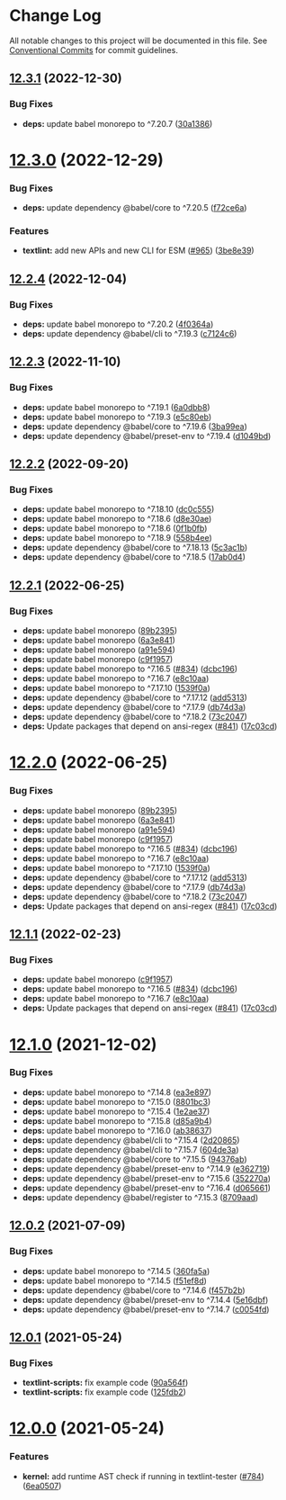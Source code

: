 # Change Log

All notable changes to this project will be documented in this file.
See [Conventional Commits](https://conventionalcommits.org) for commit guidelines.

## [12.3.1](https://github.com/textlint/textlint/compare/v12.3.0...v12.3.1) (2022-12-30)

### Bug Fixes

-   **deps:** update babel monorepo to ^7.20.7 ([30a1386](https://github.com/textlint/textlint/commit/30a13866872dc226bc9eb5e996f7fb04676b3ced))

# [12.3.0](https://github.com/textlint/textlint/compare/v12.2.4...v12.3.0) (2022-12-29)

### Bug Fixes

-   **deps:** update dependency @babel/core to ^7.20.5 ([f72ce6a](https://github.com/textlint/textlint/commit/f72ce6ae9543c0eda5826a6059f514363742167a))

### Features

-   **textlint:** add new APIs and new CLI for ESM ([#965](https://github.com/textlint/textlint/issues/965)) ([3be8e39](https://github.com/textlint/textlint/commit/3be8e39f9fa8e4b5e89c40d2d0b6fbb0297a0601))

## [12.2.4](https://github.com/textlint/textlint/compare/v12.2.3...v12.2.4) (2022-12-04)

### Bug Fixes

-   **deps:** update babel monorepo to ^7.20.2 ([4f0364a](https://github.com/textlint/textlint/commit/4f0364a371d1f2ab4a89ce073f8ce45aa9c07d41))
-   **deps:** update dependency @babel/cli to ^7.19.3 ([c7124c6](https://github.com/textlint/textlint/commit/c7124c69cfcd1f9544b77bc815d9046b387551e7))

## [12.2.3](https://github.com/textlint/textlint/compare/v12.2.2...v12.2.3) (2022-11-10)

### Bug Fixes

-   **deps:** update babel monorepo to ^7.19.1 ([6a0dbb8](https://github.com/textlint/textlint/commit/6a0dbb8d8b109de91c41057aefa6e91fa941dda2))
-   **deps:** update babel monorepo to ^7.19.3 ([e5c80eb](https://github.com/textlint/textlint/commit/e5c80ebb5416b6b13071583320e144b056345287))
-   **deps:** update dependency @babel/core to ^7.19.6 ([3ba99ea](https://github.com/textlint/textlint/commit/3ba99eafe4a80478966f0ab2622b7a2d18cdd513))
-   **deps:** update dependency @babel/preset-env to ^7.19.4 ([d1049bd](https://github.com/textlint/textlint/commit/d1049bd916cabd79d088b0596a72026198ecc0b3))

## [12.2.2](https://github.com/textlint/textlint/compare/v12.2.1...v12.2.2) (2022-09-20)

### Bug Fixes

-   **deps:** update babel monorepo to ^7.18.10 ([dc0c555](https://github.com/textlint/textlint/commit/dc0c5556bbd8f1bfb5b649b26536b6095c3ea0b3))
-   **deps:** update babel monorepo to ^7.18.6 ([d8e30ae](https://github.com/textlint/textlint/commit/d8e30aeea1f047af3d6658e62d9e3761b873866c))
-   **deps:** update babel monorepo to ^7.18.6 ([0f1b0fb](https://github.com/textlint/textlint/commit/0f1b0fb8a500423e96fe5e69a081ed04bae64457))
-   **deps:** update babel monorepo to ^7.18.9 ([558b4ee](https://github.com/textlint/textlint/commit/558b4ee517e901f203cfe61e80cc2aa3f8873294))
-   **deps:** update dependency @babel/core to ^7.18.13 ([5c3ac1b](https://github.com/textlint/textlint/commit/5c3ac1bcad430de42f588a2cf94325eb89371447))
-   **deps:** update dependency @babel/core to ^7.18.5 ([17ab0d4](https://github.com/textlint/textlint/commit/17ab0d46b9f89499428dd49f631f222870022107))

## [12.2.1](https://github.com/textlint/textlint/compare/v12.1.0...v12.2.1) (2022-06-25)

### Bug Fixes

-   **deps:** update babel monorepo ([89b2395](https://github.com/textlint/textlint/commit/89b2395487649a711e93aa8790dea89e8b65dc39))
-   **deps:** update babel monorepo ([6a3e841](https://github.com/textlint/textlint/commit/6a3e841f345f6334c23871a0e4d8a8cd68590fad))
-   **deps:** update babel monorepo ([a91e594](https://github.com/textlint/textlint/commit/a91e5946f29a1ab5cf6478a7e1a575254c3dcfb1))
-   **deps:** update babel monorepo ([c9f1957](https://github.com/textlint/textlint/commit/c9f195786a6a3f21b5d009425fb92e33126ab849))
-   **deps:** update babel monorepo to ^7.16.5 ([#834](https://github.com/textlint/textlint/issues/834)) ([dcbc196](https://github.com/textlint/textlint/commit/dcbc1965d4039b4000b4d99b3d55e851ddd7b31c))
-   **deps:** update babel monorepo to ^7.16.7 ([e8c10aa](https://github.com/textlint/textlint/commit/e8c10aa9458e35e82c6ff835e4f398dbf5fb617e))
-   **deps:** update babel monorepo to ^7.17.10 ([1539f0a](https://github.com/textlint/textlint/commit/1539f0aa2651e50315dff5cf8ab9f18c5b798996))
-   **deps:** update dependency @babel/core to ^7.17.12 ([add5313](https://github.com/textlint/textlint/commit/add531307d0810be4cfd266f8758aa0d45b4c845))
-   **deps:** update dependency @babel/core to ^7.17.9 ([db74d3a](https://github.com/textlint/textlint/commit/db74d3a874cb393555d3f678f32387a635cfe63c))
-   **deps:** update dependency @babel/core to ^7.18.2 ([73c2047](https://github.com/textlint/textlint/commit/73c20472745dffbe50c65b00fe4884c55399cbf6))
-   **deps:** Update packages that depend on ansi-regex ([#841](https://github.com/textlint/textlint/issues/841)) ([17c03cd](https://github.com/textlint/textlint/commit/17c03cd1327cba41eba5db97332ffed4583b32a4))

# [12.2.0](https://github.com/textlint/textlint/compare/v12.1.0...v12.2.0) (2022-06-25)

### Bug Fixes

-   **deps:** update babel monorepo ([89b2395](https://github.com/textlint/textlint/commit/89b2395487649a711e93aa8790dea89e8b65dc39))
-   **deps:** update babel monorepo ([6a3e841](https://github.com/textlint/textlint/commit/6a3e841f345f6334c23871a0e4d8a8cd68590fad))
-   **deps:** update babel monorepo ([a91e594](https://github.com/textlint/textlint/commit/a91e5946f29a1ab5cf6478a7e1a575254c3dcfb1))
-   **deps:** update babel monorepo ([c9f1957](https://github.com/textlint/textlint/commit/c9f195786a6a3f21b5d009425fb92e33126ab849))
-   **deps:** update babel monorepo to ^7.16.5 ([#834](https://github.com/textlint/textlint/issues/834)) ([dcbc196](https://github.com/textlint/textlint/commit/dcbc1965d4039b4000b4d99b3d55e851ddd7b31c))
-   **deps:** update babel monorepo to ^7.16.7 ([e8c10aa](https://github.com/textlint/textlint/commit/e8c10aa9458e35e82c6ff835e4f398dbf5fb617e))
-   **deps:** update babel monorepo to ^7.17.10 ([1539f0a](https://github.com/textlint/textlint/commit/1539f0aa2651e50315dff5cf8ab9f18c5b798996))
-   **deps:** update dependency @babel/core to ^7.17.12 ([add5313](https://github.com/textlint/textlint/commit/add531307d0810be4cfd266f8758aa0d45b4c845))
-   **deps:** update dependency @babel/core to ^7.17.9 ([db74d3a](https://github.com/textlint/textlint/commit/db74d3a874cb393555d3f678f32387a635cfe63c))
-   **deps:** update dependency @babel/core to ^7.18.2 ([73c2047](https://github.com/textlint/textlint/commit/73c20472745dffbe50c65b00fe4884c55399cbf6))
-   **deps:** Update packages that depend on ansi-regex ([#841](https://github.com/textlint/textlint/issues/841)) ([17c03cd](https://github.com/textlint/textlint/commit/17c03cd1327cba41eba5db97332ffed4583b32a4))

## [12.1.1](https://github.com/textlint/textlint/compare/v12.1.0...v12.1.1) (2022-02-23)

### Bug Fixes

-   **deps:** update babel monorepo ([c9f1957](https://github.com/textlint/textlint/commit/c9f195786a6a3f21b5d009425fb92e33126ab849))
-   **deps:** update babel monorepo to ^7.16.5 ([#834](https://github.com/textlint/textlint/issues/834)) ([dcbc196](https://github.com/textlint/textlint/commit/dcbc1965d4039b4000b4d99b3d55e851ddd7b31c))
-   **deps:** update babel monorepo to ^7.16.7 ([e8c10aa](https://github.com/textlint/textlint/commit/e8c10aa9458e35e82c6ff835e4f398dbf5fb617e))
-   **deps:** Update packages that depend on ansi-regex ([#841](https://github.com/textlint/textlint/issues/841)) ([17c03cd](https://github.com/textlint/textlint/commit/17c03cd1327cba41eba5db97332ffed4583b32a4))

# [12.1.0](https://github.com/textlint/textlint/compare/v12.0.2...v12.1.0) (2021-12-02)

### Bug Fixes

-   **deps:** update babel monorepo to ^7.14.8 ([ea3e897](https://github.com/textlint/textlint/commit/ea3e897906385be1bb718d1c07d60b9eb95d9612))
-   **deps:** update babel monorepo to ^7.15.0 ([8801bc3](https://github.com/textlint/textlint/commit/8801bc30091adc126a13e946776863b4c14e23db))
-   **deps:** update babel monorepo to ^7.15.4 ([1e2ae37](https://github.com/textlint/textlint/commit/1e2ae37b15fe4cd8362cc9b249ca44a85625a89d))
-   **deps:** update babel monorepo to ^7.15.8 ([d85a9b4](https://github.com/textlint/textlint/commit/d85a9b432d73793309e454ada30d0b42e32f5afc))
-   **deps:** update babel monorepo to ^7.16.0 ([ab38637](https://github.com/textlint/textlint/commit/ab38637fa6233d34db6c8fb7cfe02630c86bb345))
-   **deps:** update dependency @babel/cli to ^7.15.4 ([2d20865](https://github.com/textlint/textlint/commit/2d2086572ca4dafe04ffd776b0e693201733f95a))
-   **deps:** update dependency @babel/cli to ^7.15.7 ([604de3a](https://github.com/textlint/textlint/commit/604de3a5c6824d375d56be553f4547438e70a1e0))
-   **deps:** update dependency @babel/core to ^7.15.5 ([94376ab](https://github.com/textlint/textlint/commit/94376abf249553c94d0e39aaebbc449942ecdf43))
-   **deps:** update dependency @babel/preset-env to ^7.14.9 ([e362719](https://github.com/textlint/textlint/commit/e362719192d3a370bac80149da502418b8f63237))
-   **deps:** update dependency @babel/preset-env to ^7.15.6 ([352270a](https://github.com/textlint/textlint/commit/352270a0e7fb06b5dad8a9cfa74d02f261211550))
-   **deps:** update dependency @babel/preset-env to ^7.16.4 ([d065661](https://github.com/textlint/textlint/commit/d065661df69d72ecf21baaec7dcd20d1db6b5bb4))
-   **deps:** update dependency @babel/register to ^7.15.3 ([8709aad](https://github.com/textlint/textlint/commit/8709aad88391b1ce3438067c0076f6959e5e4164))

## [12.0.2](https://github.com/textlint/textlint/compare/v12.0.1...v12.0.2) (2021-07-09)

### Bug Fixes

-   **deps:** update babel monorepo to ^7.14.5 ([360fa5a](https://github.com/textlint/textlint/commit/360fa5a4ece04703339af8136ab94ee2c0ef8edb))
-   **deps:** update babel monorepo to ^7.14.5 ([f51ef8d](https://github.com/textlint/textlint/commit/f51ef8d8652e3c11afec4939fa7c6c8fff0328dd))
-   **deps:** update dependency @babel/core to ^7.14.6 ([f457b2b](https://github.com/textlint/textlint/commit/f457b2bea002810bd97648853603596723e70f92))
-   **deps:** update dependency @babel/preset-env to ^7.14.4 ([5e16dbf](https://github.com/textlint/textlint/commit/5e16dbf32f4c9398a9af3a592c18c040a5b8f53a))
-   **deps:** update dependency @babel/preset-env to ^7.14.7 ([c0054fd](https://github.com/textlint/textlint/commit/c0054fd54808d2ee2b55a52457f34c7bbfa63cbb))

## [12.0.1](https://github.com/textlint/textlint/compare/v12.0.0...v12.0.1) (2021-05-24)

### Bug Fixes

-   **textlint-scripts:** fix example code ([90a564f](https://github.com/textlint/textlint/commit/90a564f2872be887a8373647eed084b6c46b50c7))
-   **textlint-scripts:** fix example code ([125fdb2](https://github.com/textlint/textlint/commit/125fdb20fa55995984c9c2c174b0002ed44fbea3))

# [12.0.0](https://github.com/textlint/textlint/compare/v12.0.0-beta.1...v12.0.0) (2021-05-24)

### Features

-   **kernel:** add runtime AST check if running in textlint-tester ([#784](https://github.com/textlint/textlint/issues/784)) ([6ea0507](https://github.com/textlint/textlint/commit/6ea0507eb1357be9c55938c9d8ae30d2f6ce9e3c))
